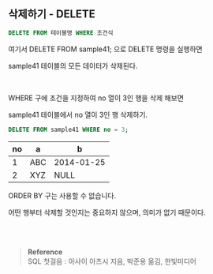 ## 삭제하기 - DELETE

```sql
DELETE FROM 테이블명 WHERE 조건식
```

여기서 DELETE FROM sample41; 으로 DELETE 명령을 실행하면 

sample41 테이블의 모든 데이터가 삭제된다.

<br/>

WHERE 구에 조건을 지정하여 no 열이 3인 행을 삭제 해보면

sample41 테이블에서 no 열이 3인 행 삭제하기.

```sql
DELETE FROM sample41 WHERE no = 3;
```

| no | a | b |
| --- | --- | --- |
| 1 | ABC | 2014-01-25 |
| 2 | XYZ | NULL |

ORDER BY 구는 사용할 수 없습니다.

어떤 행부터 삭제할 것인지는 중요하지 않으며, 의미가 없기 때문이다.

<br/><br/>

>**Reference** <br/> SQL 첫걸음 : 아사이 아츠시 지음, 박준용 옮김, 한빛미디어
